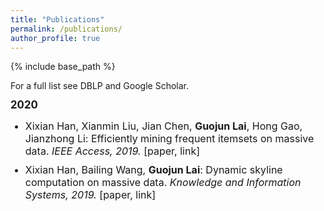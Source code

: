 ```yaml
---
title: "Publications"
permalink: /publications/
author_profile: true
---
```


<!--
{% if author.googlescholar %}
  You can also find my articles on <u><a href="{{author.googlescholar}}">my Google Scholar profile</a>.</u>
{% endif %}

<!--
{% include base_path %}

<!--
{% for post in site.publications reversed %}
  {% include archive-single.html %}
{% endfor %}
-->


		
{% include base_path %}
		
<div>
	
<!-- Publication section 
<div class="subcontent">
<h2 id="pubs">Publications</h2> -->
  
<body>
For a full list see <a href="https://dblp.dagstuhl.de/pid/237/8079-1.html">DBLP</a> and <a href="https://scholar.google.com/citations?user=MZK1ThsAAAAJ&hl=en">Google Scholar</a>.
<!-- 2019 -->
	<style type="text/css">
	a {text-decoration: none;}
        #email {
	        font-family: Consolas,"Courier New",monospace;
	}
	#picpad {
		margin-top: .5em;
		margin-bottom: .5em;
        }
	.pubyear {
 		margin-top: 12px;
 		clear: both;
 		font-size: 1.2em;
 		font-weight: bold;
	}
        li[_p]{
	        margin-top: 10px;
	        font-size: 16px;
	}
	.subcontent {
		margin-top: 1em;
		margin-bottom: 1.5em;
	}
  	</style>
<div class="pubyear">2020</div>
<ul>
	<li _p>Xixian Han, Xianmin Liu, Jian Chen, <b>Guojun Lai</b>, Hong Gao, Jianzhong Li: Efficiently mining frequent itemsets on massive data. <i>IEEE Access, 2019.</i>
	[<a href="resources/cidr2020.pdf">paper, <a href="https://ieeexplore.ieee.org/document/8657696">link</a></a>]</li>
	<li _p>Xixian Han, Bailing Wang, <b>Guojun Lai</b>: Dynamic skyline computation on massive data. <i>Knowledge and Information Systems, 2019.</i>
	[<a href="resources/cidr2020.pdf">paper, <a href="https://link.springer.com/article/10.1007/s10115-018-1193-y">link</a></a>]</li>
</ul>
					
</body>
</div>
